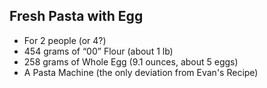 ## Fresh Pasta with Egg
- For 2 people (or 4?)
- 454 grams of “00” Flour (about 1 lb)
- 258 grams of Whole Egg (9.1 ounces, about 5 eggs)
- A Pasta Machine (the only deviation from Evan's Recipe)